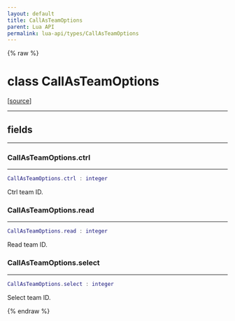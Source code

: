 ```yaml
---
layout: default
title: CallAsTeamOptions
parent: Lua API
permalink: lua-api/types/CallAsTeamOptions
---
```


{% raw %}

# class CallAsTeamOptions





[<a href="https://github.com/rhys-vdw/RecoilEngine/blob/39a0440f8b3d03a340a3db9cfeb2e589c3e7d595/rts/Lua/LuaHandleSynced.cpp#L2326-L2331" target="_blank">source</a>]







---



## fields
---

### CallAsTeamOptions.ctrl
---
```lua
CallAsTeamOptions.ctrl : integer
```



Ctrl team ID.








### CallAsTeamOptions.read
---
```lua
CallAsTeamOptions.read : integer
```



Read team ID.








### CallAsTeamOptions.select
---
```lua
CallAsTeamOptions.select : integer
```



Select team ID.










{% endraw %}